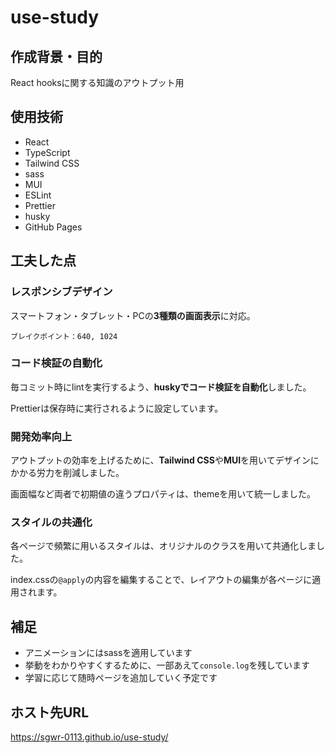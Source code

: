 # use-study

## 作成背景・目的
React hooksに関する知識のアウトプット用

## 使用技術
- React
- TypeScript
- Tailwind CSS
- sass
- MUI
- ESLint
- Prettier
- husky
- GitHub Pages

## 工夫した点

### レスポンシブデザイン
スマートフォン・タブレット・PCの**3種類の画面表示**に対応。

```
ブレイクポイント：640, 1024
```

### コード検証の自動化

毎コミット時にlintを実行するよう、**huskyでコード検証を自動化**しました。

Prettierは保存時に実行されるように設定しています。

### 開発効率向上
アウトプットの効率を上げるために、**Tailwind CSS**や**MUI**を用いてデザインにかかる労力を削減しました。

画面幅など両者で初期値の違うプロパティは、themeを用いて統一しました。

### スタイルの共通化
各ページで頻繁に用いるスタイルは、オリジナルのクラスを用いて共通化しました。

index.cssの`@apply`の内容を編集することで、レイアウトの編集が各ページに適用されます。

## 補足
- アニメーションにはsassを適用しています
- 挙動をわかりやすくするために、一部あえて`console.log`を残しています
- 学習に応じて随時ページを追加していく予定です

## ホスト先URL
https://sgwr-0113.github.io/use-study/

